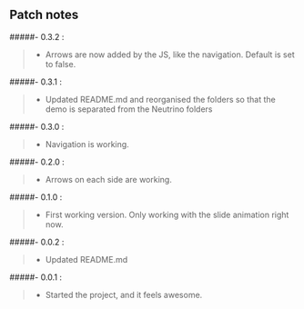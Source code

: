 Patch notes
-----------------------------

#####-  0.3.2 : 
> - Arrows are now added by the JS, like the navigation. Default is set to false.

#####-  0.3.1 : 
> - Updated README.md and reorganised the folders so that the demo is separated from the Neutrino folders

#####-  0.3.0 : 
> - Navigation is working.

#####-  0.2.0 : 
> - Arrows on each side are working.

#####-  0.1.0 : 
> - First working version. Only working with the slide animation right now.

#####-  0.0.2 : 
> - Updated README.md

#####-  0.0.1 : 
> - Started the project, and it feels awesome.